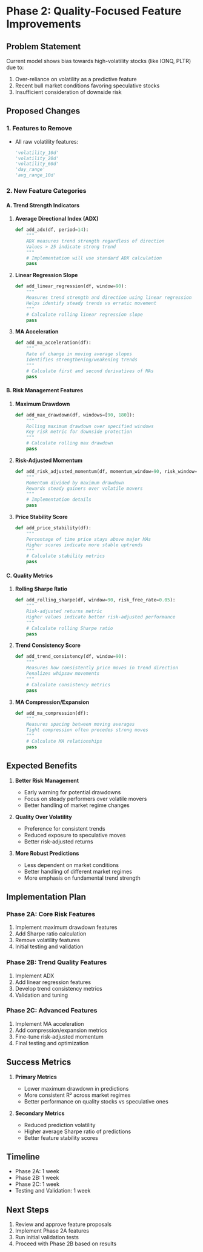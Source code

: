 # Phase 2: Quality-Focused Feature Improvements

## Problem Statement
Current model shows bias towards high-volatility stocks (like IONQ, PLTR) due to:
1. Over-reliance on volatility as a predictive feature
2. Recent bull market conditions favoring speculative stocks
3. Insufficient consideration of downside risk

## Proposed Changes

### 1. Features to Remove
- All raw volatility features:
  ```python
  'volatility_10d'
  'volatility_20d'
  'volatility_60d'
  'day_range'
  'avg_range_10d'
  ```

### 2. New Feature Categories

#### A. Trend Strength Indicators
1. **Average Directional Index (ADX)**
   ```python
   def add_adx(df, period=14):
       """
       ADX measures trend strength regardless of direction
       Values > 25 indicate strong trend
       """
       # Implementation will use standard ADX calculation
       pass
   ```

2. **Linear Regression Slope**
   ```python
   def add_linear_regression(df, window=90):
       """
       Measures trend strength and direction using linear regression
       Helps identify steady trends vs erratic movement
       """
       # Calculate rolling linear regression slope
       pass
   ```

3. **MA Acceleration**
   ```python
   def add_ma_acceleration(df):
       """
       Rate of change in moving average slopes
       Identifies strengthening/weakening trends
       """
       # Calculate first and second derivatives of MAs
       pass
   ```

#### B. Risk Management Features
1. **Maximum Drawdown**
   ```python
   def add_max_drawdown(df, windows=[90, 180]):
       """
       Rolling maximum drawdown over specified windows
       Key risk metric for downside protection
       """
       # Calculate rolling max drawdown
       pass
   ```

2. **Risk-Adjusted Momentum**
   ```python
   def add_risk_adjusted_momentum(df, momentum_window=90, risk_window=90):
       """
       Momentum divided by maximum drawdown
       Rewards steady gainers over volatile movers
       """
       # Implementation details
       pass
   ```

3. **Price Stability Score**
   ```python
   def add_price_stability(df):
       """
       Percentage of time price stays above major MAs
       Higher scores indicate more stable uptrends
       """
       # Calculate stability metrics
       pass
   ```

#### C. Quality Metrics
1. **Rolling Sharpe Ratio**
   ```python
   def add_rolling_sharpe(df, window=90, risk_free_rate=0.05):
       """
       Risk-adjusted returns metric
       Higher values indicate better risk-adjusted performance
       """
       # Calculate rolling Sharpe ratio
       pass
   ```

2. **Trend Consistency Score**
   ```python
   def add_trend_consistency(df, window=90):
       """
       Measures how consistently price moves in trend direction
       Penalizes whipsaw movements
       """
       # Calculate consistency metrics
       pass
   ```

3. **MA Compression/Expansion**
   ```python
   def add_ma_compression(df):
       """
       Measures spacing between moving averages
       Tight compression often precedes strong moves
       """
       # Calculate MA relationships
       pass
   ```

## Expected Benefits

1. **Better Risk Management**
   - Early warning for potential drawdowns
   - Focus on steady performers over volatile movers
   - Better handling of market regime changes

2. **Quality Over Volatility**
   - Preference for consistent trends
   - Reduced exposure to speculative moves
   - Better risk-adjusted returns

3. **More Robust Predictions**
   - Less dependent on market conditions
   - Better handling of different market regimes
   - More emphasis on fundamental trend strength

## Implementation Plan

### Phase 2A: Core Risk Features
1. Implement maximum drawdown features
2. Add Sharpe ratio calculation
3. Remove volatility features
4. Initial testing and validation

### Phase 2B: Trend Quality Features
1. Implement ADX
2. Add linear regression features
3. Develop trend consistency metrics
4. Validation and tuning

### Phase 2C: Advanced Features
1. Implement MA acceleration
2. Add compression/expansion metrics
3. Fine-tune risk-adjusted momentum
4. Final testing and optimization

## Success Metrics

1. **Primary Metrics**
   - Lower maximum drawdown in predictions
   - More consistent R² across market regimes
   - Better performance on quality stocks vs speculative ones

2. **Secondary Metrics**
   - Reduced prediction volatility
   - Higher average Sharpe ratio of predictions
   - Better feature stability scores

## Timeline
- Phase 2A: 1 week
- Phase 2B: 1 week
- Phase 2C: 1 week
- Testing and Validation: 1 week

## Next Steps
1. Review and approve feature proposals
2. Implement Phase 2A features
3. Run initial validation tests
4. Proceed with Phase 2B based on results 